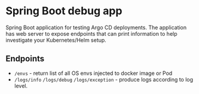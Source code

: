 # Spring Boot debug app

Spring Boot application for testing Argo CD deployments.
The application has web server to expose endpoints that can print information to help investigate your Kubernetes/Helm setup.

## Endpoints

* `/envs` - return list of all OS envs injected to docker image or Pod
* `/logs/info` `/logs/debug` `/logs/exception` - produce logs according to log level.
